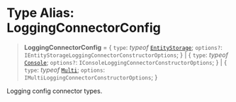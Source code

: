 # Type Alias: LoggingConnectorConfig

> **LoggingConnectorConfig** = \{ `type`: *typeof* [`EntityStorage`](../variables/LoggingConnectorType.md#entitystorage); `options?`: `IEntityStorageLoggingConnectorConstructorOptions`; \} \| \{ `type`: *typeof* [`Console`](../variables/LoggingConnectorType.md#console); `options?`: `IConsoleLoggingConnectorConstructorOptions`; \} \| \{ `type`: *typeof* [`Multi`](../variables/LoggingConnectorType.md#multi); `options`: `IMultiLoggingConnectorConstructorOptions`; \}

Logging config connector types.
